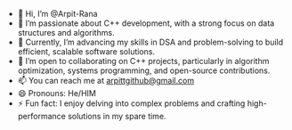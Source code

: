 - 👋 Hi, I’m @Arpit-Rana
- 👀 I’m passionate about C++ development, with a strong focus on data structures and algorithms.
- 🌱 Currently, I’m advancing my skills in DSA and problem-solving to build efficient, scalable software solutions.
- 💼 I’m open to collaborating on C++ projects, particularly in algorithm optimization, systems programming, and open-source contributions.
- 📫 You can reach me at arpittgithub@gmail.com 
- 😄 Pronouns: He/HIM 
- ⚡ Fun fact: I enjoy delving into complex problems and crafting high-performance solutions in my spare time.

<!---
Arpit-Rana/Arpit-Rana is a ✨ special ✨ repository because its `README.md` (this file) appears on your GitHub profile.
You can click the Preview link to take a look at your changes.
--->
